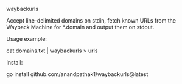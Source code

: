 waybackurls

Accept line-delimited domains on stdin, fetch known URLs from the Wayback Machine for *.domain and output them on stdout.

Usage example:

cat domains.txt | waybackurls > urls

Install:

go install github.com/anandpathak1/waybackurls@latest

